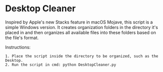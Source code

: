 # Desktop Cleaner
Inspired by Apple's new Stacks feature in macOS Mojave, this script is a simple Windows version. It creates organization
folders in the directory it's placed in and then organizes all available files into these folders based on the file's format.

Instructions:

	1. Place the script inside the directory to be organized, such as the Desktop.
	2. Run the script in cmd: python DesktopCleaner.py
